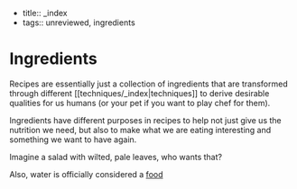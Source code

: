 - title:: _index
- tags:: unreviewed, ingredients
# Ingredients
Recipes are essentially just a collection of ingredients that are transformed through different [[techniques/_index|techniques]] to derive desirable qualities for us humans (or your pet if you want to play chef for them).

Ingredients have different purposes in recipes to help not just give us the nutrition we need, but also to make what we are eating interesting and something we want to have again.

Imagine a salad with wilted, pale leaves, who wants that?

Also, water is officially considered a [food](https://www.fda.gov/regulatory-information/search-fda-guidance-documents/cpg-sec-555875-water-food-products-ingredient-or-adulterant#:~:text=Water%20is%20a%20food%20as,of%20most%20commercially%20prepared%20foods.])